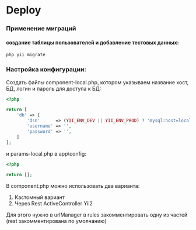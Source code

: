 # Deploy
### Применение миграций
#### создание таблицы пользователей и добавление тестовых данных:
``` 
php yii migrate
```

### Настройка конфигурации:
Создать файлы component-local.php, котором указываем название хост, БД, логин и пароль для доступа к БД:
```php
<?php

return [
	'db' => [
		'dsn'      => (YII_ENV_DEV || YII_ENV_PROD) ? 'mysql:host=localhost;dbname=yii2basic' : 'mysql:host=localhost;dbname=yii2_basic_tests',
		'username' => '',
		'password' => '',
	]
];
```
и params-local.php в app\config:
```php
<?php

return [];
```

В component.php можно использовать два варианта:
1. Кастомный вариант
2. Через Rest ActiveController Yii2

Для этого нужно в urlManager в rules закомментировать одну из частей (rest закомментирована по умолчанию)